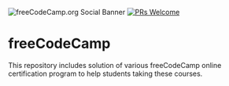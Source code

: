 
![freeCodeCamp.org Social Banner](https://s3.amazonaws.com/freecodecamp/wide-social-banner.png)
[![PRs Welcome](https://img.shields.io/badge/PRs-welcome-brightgreen.svg?style=flat)](http://makeapullrequest.com)
# freeCodeCamp
This repository includes solution of various freeCodeCamp online certification program to help students taking these courses.
